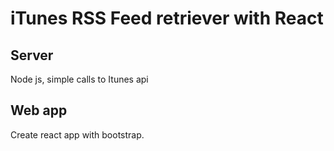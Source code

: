# iTunes RSS Feed retriever with React 

## Server 

Node js, simple calls to Itunes api

## Web app

Create react app with bootstrap.



